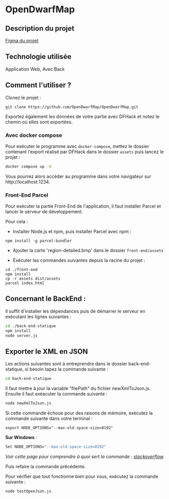 # OpenDwarfMap

## Description du projet 

[Figma du projet](https://www.figma.com/file/GGiNC0kGp6J1DkIKIOtZxe/OpenDwarfMap?type=design&node-id=0%3A1&mode=design&t=sSov3rlpJNgLrshO-1)

## Technologie utilisée 

Application Web, Avec Back

## Comment l'utiliser ? 

Clonez le projet : 
```
git clone https://github.com/OpenDwarfMap/OpenDwarfMap.git
```

Exportez également les données de votre partie avec DFHack et notez le chemin où elles sont exportées.

### Avec docker compose

Pour exécuter le programme avec `docker-compose`, mettez le dossier contenant l'export réalisé par DFHack dans le dossier `assets` puis lancez le projet :

```bash
docker compose up -d
```

Vous pourrez alors accéder au programme dans votre navigateur sur http://localhost:1234.

### Front-End Parcel

Pour exécuter la partie Front-End de l'application, il faut installer Parcel et lancer le serveur de développement.

Pour cela :

- Installer Node.js et npm, puis installer Parcel avec npm :

```
npm install -g parcel-bundler
```

- Ajouter la carte 'region-detailed.bmp' dans le dossier `front-end/assets`

- Éxécuter les commandes suivantes depuis la racine du projet :

```
cd ./front-end
npm install
cp -r assets dist/assets
parcel index.html
```

## Concernant le BackEnd :

Il suffit d'installer les dépendances puis de démarrer le serveur en exécutant les lignes suivantes :

``` bash
cd ./back-end-statique
npm install
node server.js
```

## Exporter le XML en JSON
Les actions suivantes sont à entreprendre dans le dossier back-end-statique, si besoin tapez la commande suivante :
``` bash
cd back-end-statique
```

Il faut mettre à jour la variable "filePath" du fichier newXmlToJson.js.
Ensuite il faut exéacuter la commande suivante :
``` bash
node newXmlToJson.js
```

Si cette commande échoue pour des raisons de mémoire, exécutez la commande suivante dans votre terminal :

```
export NODE_OPTIONS="--max-old-space-size=8192"
```

**Sur Windows** :

``` bash
Set NODE_OPTIONS="--max-old-space-size=8192"
```

*Voir cette page pour comprendre à quoi sert la commande : [stackoverflow](https://stackoverflow.com/questions/53230823/fatal-error-ineffective-mark-compacts-near-heap-limit-allocation-failed-javas?fbclid=IwAR2v3kGwPINtWMgc4azg4eNEgK7w4lEaXDXVKx4NFsOTVCmbxlNb9rfeHOY).*

Puis refaire la commande précédente.

Pour vérifier que tout fonctionne bien pour vous, exécutez la commande suivante :
``` bash
node testOpenJson.js
```
